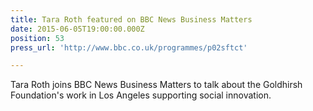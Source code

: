 ```yaml
---
title: Tara Roth featured on BBC News Business Matters
date: 2015-06-05T19:00:00.000Z
position: 53
press_url: 'http://www.bbc.co.uk/programmes/p02sftct'

---
```




Tara Roth joins BBC News Business Matters to talk about the Goldhirsh Foundation's work in Los Angeles supporting social innovation.

